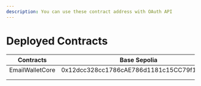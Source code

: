 ```yaml
---
description: You can use these contract address with OAuth API
---
```


# Deployed Contracts

| Contracts       | Base Sepolia                               |
| --------------- | ------------------------------------------ |
| EmailWalletCore | 0x12dcc328cc1786cAE786d1181c15CC79f1af3Fee |
|                 |                                            |
|                 |                                            |

